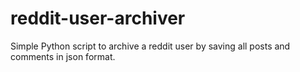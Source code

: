 # reddit-user-archiver
Simple Python script to archive a reddit user by saving all posts and comments in json format.
